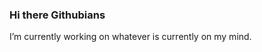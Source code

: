 ### Hi there Githubians 
I’m currently working on whatever is currently on my mind.

<!--
**wvelting1/wvelting1** is a ✨ _special_ ✨ repository because its `README.md` (this file) appears on your GitHub profile.

###🔭 I’m currently working on whatever is currently on my mind.
- 🌱 I’m currently learning EVERYTHING!
- 👯 I’m looking to collaborate on new and exciting projects.
- 🤔 I’m looking for help with understanding the meaning of life ;)
- 💬 Ask me about ...
- 📫 How to reach me: ...
- 😄 Pronouns: ...
- ⚡ Fun fact: ...
-->
